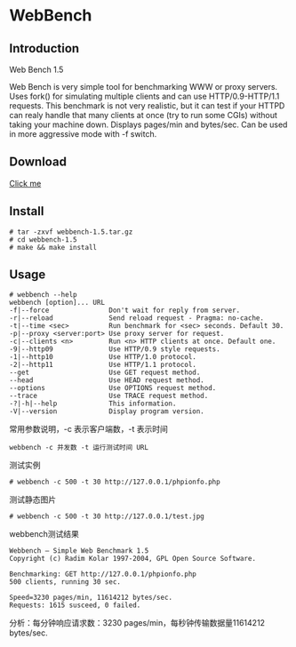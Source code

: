# WebBench

## Introduction

Web Bench 1.5

Web Bench is very simple tool for benchmarking WWW or proxy servers. Uses 
fork() for simulating multiple clients and can use HTTP/0.9-HTTP/1.1 requests. 
This benchmark is not very realistic, but it can test if your HTTPD can realy 
handle that many clients at once (try to run some CGIs) without taking your 
machine down. Displays pages/min and bytes/sec. Can be used in more aggressive 
mode with -f switch.

## Download

[Click me](http://home.tiscali.cz/~cz210552/webbench.html)

## Install

	# tar -zxvf webbench-1.5.tar.gz
	# cd webbench-1.5
	# make && make install

## Usage

	# webbench --help
	webbench [option]... URL
	-f|--force               Don't wait for reply from server.
	-r|--reload              Send reload request - Pragma: no-cache.
	-t|--time <sec>          Run benchmark for <sec> seconds. Default 30.
	-p|--proxy <server:port> Use proxy server for request.
	-c|--clients <n>         Run <n> HTTP clients at once. Default one.
	-9|--http09              Use HTTP/0.9 style requests.
	-1|--http10              Use HTTP/1.0 protocol.
	-2|--http11              Use HTTP/1.1 protocol.
	--get                    Use GET request method.
	--head                   Use HEAD request method.
	--options                Use OPTIONS request method.
	--trace                  Use TRACE request method.
	-?|-h|--help             This information.
	-V|--version             Display program version.


常用参数说明，-c 表示客户端数，-t 表示时间

	webbench -c 并发数 -t 运行测试时间 URL

测试实例

	# webbench -c 500 -t 30 http://127.0.0.1/phpionfo.php

测试静态图片

	# webbench -c 500 -t 30 http://127.0.0.1/test.jpg

webbench测试结果

	Webbench – Simple Web Benchmark 1.5
	Copyright (c) Radim Kolar 1997-2004, GPL Open Source Software.
	
	Benchmarking: GET http://127.0.0.1/phpionfo.php
	500 clients, running 30 sec.
	
	Speed=3230 pages/min, 11614212 bytes/sec.
	Requests: 1615 susceed, 0 failed.

分析：每分钟响应请求数：3230 pages/min，每秒钟传输数据量11614212 bytes/sec.

